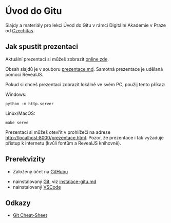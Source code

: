 # Úvod do Gitu

Slajdy a materiály pro lekci Úvod do Gitu v rámci Digitální Akademie v Praze
od [Czechitas](https://www.czechitas.cz).

## Jak spustit prezentaci

Aktuální prezentaci si můžeš zobrazit [online zde](https://ksonny4.github.io/prezentace/prezentace).


Obsah slajdů je v souboru [prezentace.md](https://github.com/ksonny4/dapraha-git/blob/master/prezentace.md).
Samotná prezentace je udělaná pomocí RevealJS.

Pokud si chceš prezentaci zobrazit lokálně ve svém PC, použij tento příkaz:

Windows:

    python -m http.server

Linux/MacOS:

    make serve

Prezentaci si můžeš otevřít v prohlížeči na adrese <http://localhost:8000/prezentace.html>. Pozor, že
prezentace i tak vyžaduje přístup k internetu (kvůli fontům a RevealJS knihovně).

## Prerekvizity
+ Založený účet na [GitHubu](https://www.github.com)
* nainstalovaný [Git](https://git-scm.com), viz [instalace-gitu.md](https://ksonny4.github.io/prezentace/instalace-gitu)
* nainstalovaný [VSCode](https://code.visualstudio.com)

## Odkazy

* [Git Cheat-Sheet](https://education.github.com/git-cheat-sheet-education.pdf)
